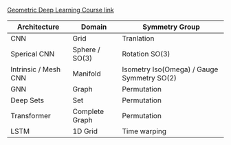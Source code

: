 [Geometric Deep Learning Course link](https://geometricdeeplearning.com/lectures/)

Architecture|Domain |Symmetry Group
----|----|----
CNN|Grid|Tranlation
Sperical CNN|Sphere / SO(3)|Rotation SO(3)
Intrinsic / Mesh CNN|Manifold|Isometry Iso(Omega) / Gauge Symmetry SO(2)
GNN|Graph|Permutation
Deep Sets|Set|Permutation
Transformer|Complete Graph|Permutation
LSTM|1D Grid|Time warping


